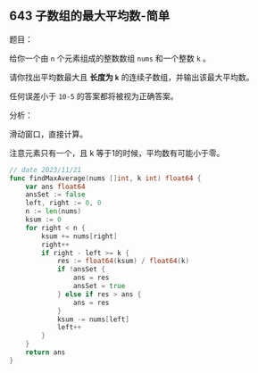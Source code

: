 ## 643 子数组的最大平均数-简单

题目：

给你一个由 `n` 个元素组成的整数数组 `nums` 和一个整数 `k` 。

请你找出平均数最大且 **长度为 `k`** 的连续子数组，并输出该最大平均数。

任何误差小于 `10-5` 的答案都将被视为正确答案。



分析：

滑动窗口，直接计算。

注意元素只有一个，且 k 等于1的时候，平均数有可能小于零。

```go
// date 2023/11/21
func findMaxAverage(nums []int, k int) float64 {
    var ans float64
    ansSet := false
    left, right := 0, 0
    n := len(nums)
    ksum := 0
    for right < n {
        ksum += nums[right]
        right++
        if right - left >= k {
            res := float64(ksum) / float64(k)
            if !ansSet {
                ans = res
                ansSet = true
            } else if res > ans {
                ans = res
            }
            ksum -= nums[left]
            left++
        }
    }
    return ans
}
```

